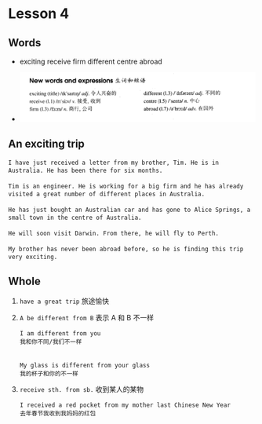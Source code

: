 # Lesson 4

## Words

- exciting receive firm different centre abroad

- ![Words](../../../Images/Part2/words-4.png)

## An exciting trip

```
I have just received a letter from my brother, Tim. He is in Australia. He has been there for six months.

Tim is an engineer. He is working for a big firm and he has already visited a great number of different places in Australia.

He has just bought an Australian car and has gone to Alice Springs, a small town in the centre of Australia.

He will soon visit Darwin. From there, he will fly to Perth.

My brother has never been abroad before, so he is finding this trip very exciting.
```

## Whole

1. `have a great trip` 旅途愉快

2. `A be different from B` 表示 A 和 B 不一样

   ```
   I am different from you
   我和你不同/我们不一样


   My glass is different from your glass
   我的杯子和你的不一样
   ```

3. `receive sth. from sb.` 收到某人的某物

   ```
   I received a red pocket from my mother last Chinese New Year
   去年春节我收到我妈妈的红包
   ```
